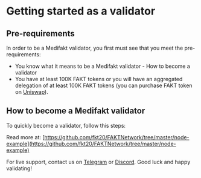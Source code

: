 # Getting started as a validator

## Pre-requirements

In order to be a Medifakt validator, you first must see that you meet the pre-requirements:

* You know what it means to be a Medifakt validator - How to become a validator
* You have at least 100K FAKT tokens or you will have an aggregated delegation of at least 100K FAKT tokens (you can purchase FAKT token on [Uniswap](https://uniswap.exchange/swap/0x970b9bb2c0444f5e81e9d0efb84c8ccdcdcaf84d)).

## How to become a Medifakt validator

To quickly become a validator, follow this steps:

Read more at: [https://github.com/fkt20/FAKTNetwork/tree/master/node-example](https://github.com/fkt20/FAKTNetwork/tree/master/node-example)

For live support, contact us on [Telegram](https://t.me/) or [Discord](https://discord.gg/). Good luck and happy validating!
